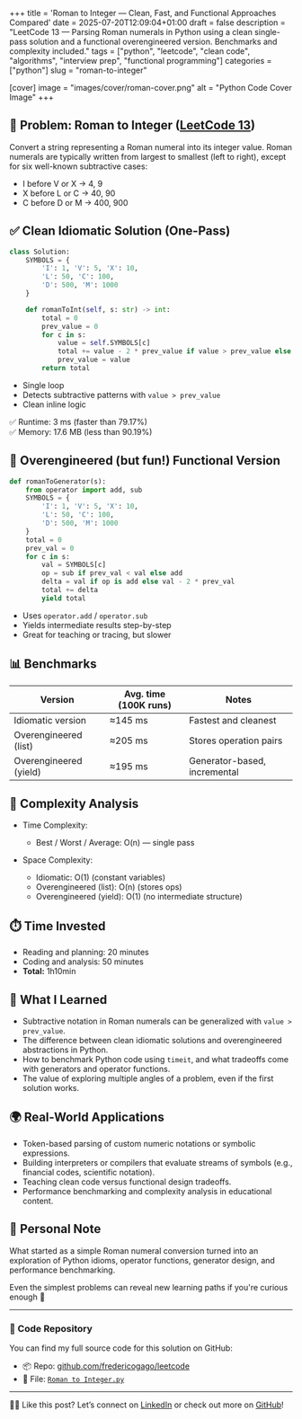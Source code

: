 +++
title = 'Roman to Integer — Clean, Fast, and Functional Approaches Compared'
date = 2025-07-20T12:09:04+01:00
draft = false
description = "LeetCode 13 — Parsing Roman numerals in Python using a clean single-pass solution and a functional overengineered version. Benchmarks and complexity included."
tags = ["python", "leetcode", "clean code", "algorithms", "interview prep", "functional programming"]
categories = ["python"]
slug = "roman-to-integer"

[cover]
  image = "images/cover/roman-cover.png"
  alt = "Python Code Cover Image"
+++

## 🧩 Problem: Roman to Integer ([LeetCode 13](https://leetcode.com/problems/roman-to-integer/))

Convert a string representing a Roman numeral into its integer value.
Roman numerals are typically written from largest to smallest (left to right),
except for six well-known subtractive cases:

- I before V or X → 4, 9
- X before L or C → 40, 90
- C before D or M → 400, 900

## ✅ Clean Idiomatic Solution (One-Pass)

```python
class Solution:
    SYMBOLS = {
        'I': 1, 'V': 5, 'X': 10,
        'L': 50, 'C': 100,
        'D': 500, 'M': 1000
    }

    def romanToInt(self, s: str) -> int:
        total = 0
        prev_value = 0
        for c in s:
            value = self.SYMBOLS[c]
            total += value - 2 * prev_value if value > prev_value else value
            prev_value = value
        return total
```

- Single loop
- Detects subtractive patterns with `value > prev_value`
- Clean inline logic

✅ Runtime: 3 ms (faster than 79.17%)  
✅ Memory: 17.6 MB (less than 90.19%)

## 🔁 Overengineered (but fun!) Functional Version

```python
def romanToGenerator(s):
    from operator import add, sub
    SYMBOLS = {
        'I': 1, 'V': 5, 'X': 10,
        'L': 50, 'C': 100,
        'D': 500, 'M': 1000
    }
    total = 0
    prev_val = 0
    for c in s:
        val = SYMBOLS[c]
        op = sub if prev_val < val else add
        delta = val if op is add else val - 2 * prev_val
        total += delta
        yield total
```

- Uses `operator.add` / `operator.sub`
- Yields intermediate results step-by-step
- Great for teaching or tracing, but slower

## 📊 Benchmarks

| Version                | Avg. time (100K runs) | Notes                        |
| ---------------------- | --------------------- | ---------------------------- |
| Idiomatic version      | ≈145 ms               | Fastest and cleanest         |
| Overengineered (list)  | ≈205 ms               | Stores operation pairs       |
| Overengineered (yield) | ≈195 ms               | Generator-based, incremental |

## 🧮 Complexity Analysis

- Time Complexity:
  - Best / Worst / Average: O(n) — single pass

- Space Complexity:
  - Idiomatic: O(1) (constant variables)
  - Overengineered (list): O(n) (stores ops)
  - Overengineered (yield): O(1) (no intermediate structure)

## ⏱️ Time Invested

- Reading and planning: 20 minutes
- Coding and analysis: 50 minutes
- **Total:** 1h10min

## 🧠 What I Learned

- Subtractive notation in Roman numerals can be generalized with `value > prev_value`.
- The difference between clean idiomatic solutions and overengineered abstractions in Python.
- How to benchmark Python code using `timeit`, and what tradeoffs come with generators and operator functions.
- The value of exploring multiple angles of a problem, even if the first solution works.

## 🌍 Real-World Applications

- Token-based parsing of custom numeric notations or symbolic expressions.
- Building interpreters or compilers that evaluate streams of symbols (e.g., financial codes, scientific notation).
- Teaching clean code versus functional design tradeoffs.
- Performance benchmarking and complexity analysis in educational content.

## 💬 Personal Note

What started as a simple Roman numeral conversion turned into an exploration of Python idioms, operator functions, generator design, and performance benchmarking.

Even the simplest problems can reveal new learning paths if you're curious enough 🧠

---

### 📂 Code Repository
You can find my full source code for this solution on GitHub:
* 📦 Repo: [github.com/fredericogago/leetcode](https://github.com/fredericogago/leetcode.git)
* 📄 File: [`Roman to Integer.py`](https://github.com/fredericogago/leetcode/blob/main/src/leetcode/editor/en/%5B13%5DRoman%20to%20Integer.py)

---

👨‍💻 Like this post? 
Let’s connect on [LinkedIn](https://www.linkedin.com/in/frederico-gago-5849281aa)
or check out more on [GitHub](https://github.com/fredericogago)!